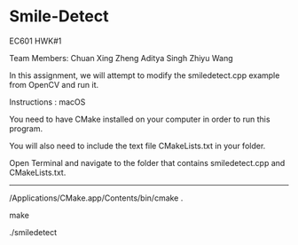 # Smile-Detect
EC601 HWK#1

Team Members:
Chuan Xing Zheng
Aditya Singh
Zhiyu Wang

In this assignment, we will attempt to modify the smiledetect.cpp example from OpenCV and run it.

Instructions : macOS

You need to have CMake installed on your computer in order to run this program.

You will also need to include the text file CMakeLists.txt in your folder.

Open Terminal and navigate to the folder that contains smiledetect.cpp and CMakeLists.txt.

-------------------------------------------

/Applications/CMake.app/Contents/bin/cmake .

make

./smiledetect
